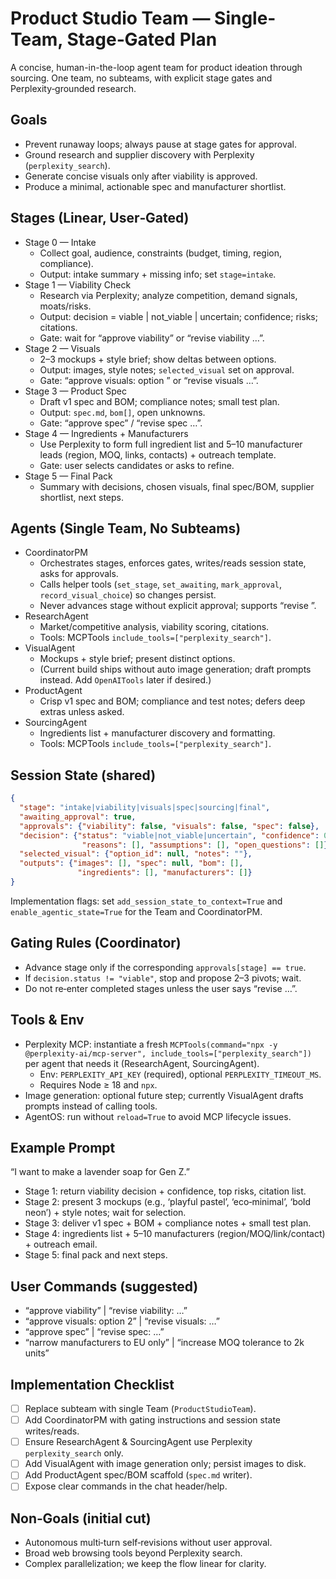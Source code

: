 # Product Studio Team — Single-Team, Stage‑Gated Plan

A concise, human-in-the-loop agent team for product ideation through sourcing. One team, no subteams, with explicit stage gates and Perplexity‑grounded research.

## Goals
- Prevent runaway loops; always pause at stage gates for approval.
- Ground research and supplier discovery with Perplexity (`perplexity_search`).
- Generate concise visuals only after viability is approved.
- Produce a minimal, actionable spec and manufacturer shortlist.

## Stages (Linear, User‑Gated)
- Stage 0 — Intake
  - Collect goal, audience, constraints (budget, timing, region, compliance).
  - Output: intake summary + missing info; set `stage=intake`.
- Stage 1 — Viability Check
  - Research via Perplexity; analyze competition, demand signals, moats/risks.
  - Output: decision = viable | not_viable | uncertain; confidence; risks; citations.
  - Gate: wait for “approve viability” or “revise viability …”.
- Stage 2 — Visuals
  - 2–3 mockups + style brief; show deltas between options.
  - Output: images, style notes; `selected_visual` set on approval.
  - Gate: “approve visuals: option <n>” or “revise visuals …”.
- Stage 3 — Product Spec
  - Draft v1 spec and BOM; compliance notes; small test plan.
  - Output: `spec.md`, `bom[]`, open unknowns.
  - Gate: “approve spec” / “revise spec …”.
- Stage 4 — Ingredients + Manufacturers
  - Use Perplexity to form full ingredient list and 5–10 manufacturer leads (region, MOQ, links, contacts) + outreach template.
  - Gate: user selects candidates or asks to refine.
- Stage 5 — Final Pack
  - Summary with decisions, chosen visuals, final spec/BOM, supplier shortlist, next steps.

## Agents (Single Team, No Subteams)
- CoordinatorPM
  - Orchestrates stages, enforces gates, writes/reads session state, asks for approvals.
  - Calls helper tools (`set_stage`, `set_awaiting`, `mark_approval`, `record_visual_choice`) so changes persist.
  - Never advances stage without explicit approval; supports “revise <stage>”.
- ResearchAgent
  - Market/competitive analysis, viability scoring, citations.
  - Tools: MCPTools `include_tools=["perplexity_search"]`.
- VisualAgent
  - Mockups + style brief; present distinct options.
  - (Current build ships without auto image generation; draft prompts instead. Add `OpenAITools` later if desired.)
- ProductAgent
  - Crisp v1 spec and BOM; compliance and test notes; defers deep extras unless asked.
- SourcingAgent
  - Ingredients list + manufacturer discovery and formatting.
  - Tools: MCPTools `include_tools=["perplexity_search"]`.

## Session State (shared)
```json
{
  "stage": "intake|viability|visuals|spec|sourcing|final",
  "awaiting_approval": true,
  "approvals": {"viability": false, "visuals": false, "spec": false},
  "decision": {"status": "viable|not_viable|uncertain", "confidence": 0.0,
                "reasons": [], "assumptions": [], "open_questions": []},
  "selected_visual": {"option_id": null, "notes": ""},
  "outputs": {"images": [], "spec": null, "bom": [],
               "ingredients": [], "manufacturers": []}
}
```
Implementation flags: set `add_session_state_to_context=True` and `enable_agentic_state=True` for the Team and CoordinatorPM.

## Gating Rules (Coordinator)
- Advance stage only if the corresponding `approvals[stage] == true`.
- If `decision.status != "viable"`, stop and propose 2–3 pivots; wait.
- Do not re‑enter completed stages unless the user says “revise <stage> …”.

## Tools & Env
- Perplexity MCP: instantiate a fresh `MCPTools(command="npx -y @perplexity-ai/mcp-server", include_tools=["perplexity_search"])` per agent that needs it (ResearchAgent, SourcingAgent).
  - Env: `PERPLEXITY_API_KEY` (required), optional `PERPLEXITY_TIMEOUT_MS`.
  - Requires Node ≥ 18 and `npx`.
- Image generation: optional future step; currently VisualAgent drafts prompts instead of calling tools.
- AgentOS: run without `reload=True` to avoid MCP lifecycle issues.

## Example Prompt
“I want to make a lavender soap for Gen Z.”
- Stage 1: return viability decision + confidence, top risks, citation list.
- Stage 2: present 3 mockups (e.g., ‘playful pastel’, ‘eco‑minimal’, ‘bold neon’) + style notes; wait for selection.
- Stage 3: deliver v1 spec + BOM + compliance notes + small test plan.
- Stage 4: ingredients list + 5–10 manufacturers (region/MOQ/link/contact) + outreach email.
- Stage 5: final pack and next steps.

## User Commands (suggested)
- “approve viability” | “revise viability: …”
- “approve visuals: option 2” | “revise visuals: …”
- “approve spec” | “revise spec: …”
- “narrow manufacturers to EU only” | “increase MOQ tolerance to 2k units”

## Implementation Checklist
- [ ] Replace subteam with single Team (`ProductStudioTeam`).
- [ ] Add CoordinatorPM with gating instructions and session state writes/reads.
- [ ] Ensure ResearchAgent & SourcingAgent use Perplexity `perplexity_search` only.
- [ ] Add VisualAgent with image generation only; persist images to disk.
- [ ] Add ProductAgent spec/BOM scaffold (`spec.md` writer).
- [ ] Expose clear commands in the chat header/help.

## Non‑Goals (initial cut)
- Autonomous multi‑turn self‑revisions without user approval.
- Broad web browsing tools beyond Perplexity search.
- Complex parallelization; we keep the flow linear for clarity.
